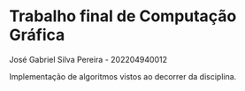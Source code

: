 # Trabalho final de Computação Gráfica

José Gabriel Silva Pereira - 202204940012

Implementação de algoritmos vistos ao decorrer da disciplina.
